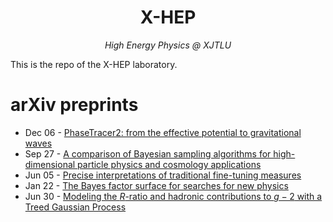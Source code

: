 <h1 align="center">
X-HEP
</h1>
<div align="center">
<i>High Energy Physics @ XJTLU</i>
</div>

This is the repo of the X-HEP laboratory. 

# arXiv preprints

<!-- feed start -->
- Dec 06 - [PhaseTracer2: from the effective potential to gravitational waves](http://arxiv.org/abs/2412.04881v1)
- Sep 27 - [A comparison of Bayesian sampling algorithms for high-dimensional particle physics and cosmology applications](http://arxiv.org/abs/2409.18464v2)
- Jun 05 - [Precise interpretations of traditional fine-tuning measures](http://arxiv.org/abs/2406.03533v1)
- Jan 22 - [The Bayes factor surface for searches for new physics](http://arxiv.org/abs/2401.11710v2)
- Jun 30 - [Modeling the $R$-ratio and hadronic contributions to $g-2$ with a Treed Gaussian Process](http://arxiv.org/abs/2306.17385v2)
<!-- feed end -->

